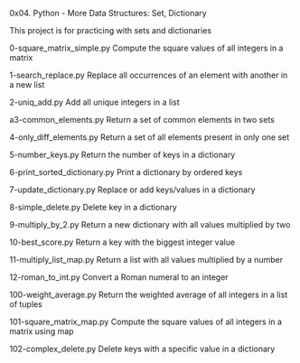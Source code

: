 0x04. Python - More Data Structures: Set, Dictionary

This project is for practicing with sets and dictionaries

0-square_matrix_simple.py
Compute the square values of all integers in a matrix

1-search_replace.py
Replace all occurrences of an element with another in a new list

2-uniq_add.py
Add all unique integers in a list

a3-common_elements.py
Return a set of common elements in two sets

4-only_diff_elements.py
Return a set of all elements present in only one set

5-number_keys.py
Return the number of keys in a dictionary

6-print_sorted_dictionary.py
Print a dictionary by ordered keys

7-update_dictionary.py
Replace or add keys/values in a dictionary

8-simple_delete.py
Delete key in a dictionary

9-multiply_by_2.py
Return a new dictionary with all values multiplied by two

10-best_score.py
Return a key with the biggest integer value

11-multiply_list_map.py
Return a list with all values multiplied by a number

12-roman_to_int.py
Convert a Roman numeral to an integer

100-weight_average.py
Return the weighted average of all integers in a list of tuples

101-square_matrix_map.py
Compute the square values of all integers in a matrix using map

102-complex_delete.py
Delete keys with a specific value in a dictionary
